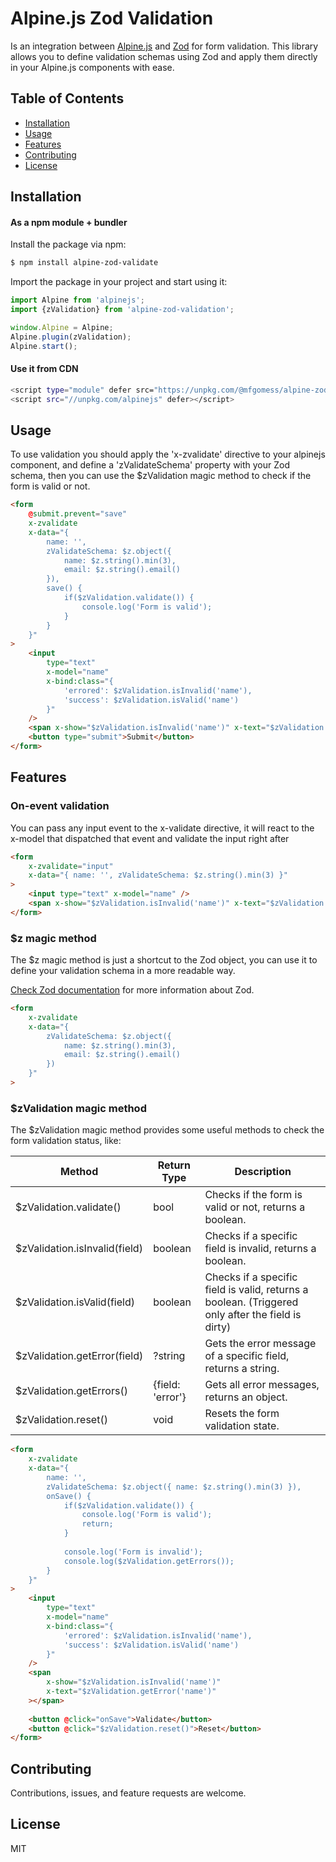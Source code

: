 # Alpine.js Zod Validation

Is an integration between [Alpine.js](https://www.npmjs.com/package/alpinejs) and [Zod](https://www.npmjs.com/package/zod) for form validation. 
This library allows you to define validation schemas using Zod and apply them directly in your Alpine.js components with ease.

## Table of Contents

- [Installation](#installation)
- [Usage](#usage)
- [Features](#features)
- [Contributing](#contributing)
- [License](#license)


## Installation


#### As a npm module + bundler

Install the package via npm:
```bash
$ npm install alpine-zod-validate
```

Import the package in your project and start using it:
```javascript
import Alpine from 'alpinejs';
import {zValidation} from 'alpine-zod-validation';

window.Alpine = Alpine;
Alpine.plugin(zValidation);
Alpine.start();
```

#### Use it from CDN

```bash
<script type="module" defer src="https://unpkg.com/@mfgomess/alpine-zod-validation/dist/cdn.js" />
<script src="//unpkg.com/alpinejs" defer></script>
```

## Usage

To use validation you should apply the 'x-zvalidate' directive to your alpinejs component, and define a 'zValidateSchema' property with your Zod schema, then you can use the $zValidation magic method to check if the form is valid or not.

```html
<form
    @submit.prevent="save"
    x-zvalidate
    x-data="{
        name: '',
        zValidateSchema: $z.object({ 
            name: $z.string().min(3), 
            email: $z.string().email() 
        }),
        save() {
            if($zValidation.validate()) {
                console.log('Form is valid');
            }
        }
    }"        
>
    <input 
        type="text" 
        x-model="name"
        x-bind:class="{ 
            'errored': $zValidation.isInvalid('name'), 
            'success': $zValidation.isValid('name') 
        }"
    />
    <span x-show="$zValidation.isInvalid('name')" x-text="$zValidation.getError('name')"></span>
    <button type="submit">Submit</button>
</form>
```

## Features

### On-event validation
You can pass any input event to the x-validate directive, it will react to the x-model that dispatched that event and validate the input right after
```html
<form 
    x-zvalidate="input" 
    x-data="{ name: '', zValidateSchema: $z.string().min(3) }"
>
    <input type="text" x-model="name" />
    <span x-show="$zValidation.isInvalid('name')" x-text="$zValidation.getError('name')"></span>
</form>
```

### $z magic method

The $z magic method is just a shortcut to the Zod object, you can use it to define your validation schema in a more readable way.

[Check Zod documentation](https://www.npmjs.com/package/zod) for more information about Zod.

```html
<form 
    x-zvalidate 
    x-data="{  
        zValidateSchema: $z.object({ 
            name: $z.string().min(3), 
            email: $z.string().email() 
        }) 
    }"
>
```


### $zValidation magic method

The $zValidation magic method provides some useful methods to check the form validation status, like:

| Method                        | Return Type      | Description                                                                                       |
|-------------------------------|------------------|---------------------------------------------------------------------------------------------------|
| $zValidation.validate()       | bool             | Checks if the form is valid or not, returns a boolean.                                            |
| $zValidation.isInvalid(field) | boolean          | Checks if a specific field is invalid, returns a boolean.                                         |
| $zValidation.isValid(field)   | boolean          | Checks if a specific field is valid, returns a boolean. (Triggered only after the field is dirty) |
| $zValidation.getError(field)  | ?string          | Gets the error message of a specific field, returns a string.                                     |
| $zValidation.getErrors()      | {field: 'error'} | Gets all error messages, returns an object.                                                       |
| $zValidation.reset()          | void             | Resets the form validation state.                                                                 |

```html
<form 
    x-zvalidate 
    x-data="{ 
        name: '', 
        zValidateSchema: $z.object({ name: $z.string().min(3) }),
        onSave() {
            if($zValidation.validate()) {
                console.log('Form is valid');
                return;
            }
            
            console.log('Form is invalid');
            console.log($zValidation.getErrors());
        } 
    }"
>
    <input 
        type="text" 
        x-model="name"
        x-bind:class="{ 
            'errored': $zValidation.isInvalid('name'), 
            'success': $zValidation.isValid('name') 
        }"
    />
    <span 
        x-show="$zValidation.isInvalid('name')" 
        x-text="$zValidation.getError('name')"
    ></span>
    
    <button @click="onSave">Validate</button>    
    <button @click="$zValidation.reset()">Reset</button>
</form>
```


## Contributing

Contributions, issues, and feature requests are welcome.

## License

MIT


